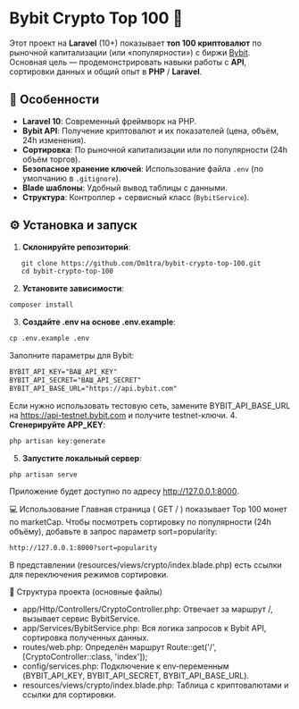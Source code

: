 # Bybit Crypto Top 100 🚀

Этот проект на **Laravel** (10+) показывает **топ 100 криптовалют** по рыночной капитализации (или «популярности») с биржи [Bybit](https://www.bybit.com/).  
Основная цель — продемонстрировать навыки работы с **API**, сортировки данных и общий опыт в **PHP** / **Laravel**.

## 🎯 Особенности

- **Laravel 10**: Современный фреймворк на PHP.
- **Bybit API**: Получение криптовалют и их показателей (цена, объём, 24h изменения).
- **Сортировка**: По рыночной капитализации или по популярности (24h объём торгов).
- **Безопасное хранение ключей**: Использование файла `.env` (по умолчанию в `.gitignore`).
- **Blade шаблоны**: Удобный вывод таблицы с данными.
- **Структура**: Контроллер + сервисный класс (`BybitService`).

## ⚙️ Установка и запуск

1. **Склонируйте репозиторий**:
```html
   git clone https://github.com/Dm1tra/bybit-crypto-top-100.git
   cd bybit-crypto-top-100
```
2. **Установите зависимости**:
```html
composer install
```
3. **Создайте .env на основе .env.example**:
```html
cp .env.example .env
```
Заполните параметры для Bybit:
```html
BYBIT_API_KEY="ВАШ_API_KEY"
BYBIT_API_SECRET="ВАШ_API_SECRET"
BYBIT_API_BASE_URL="https://api.bybit.com"
```
Если нужно использовать тестовую сеть, замените BYBIT_API_BASE_URL на https://api-testnet.bybit.com и получите testnet-ключи.
4. **Сгенерируйте APP_KEY**:
```html
php artisan key:generate
```
5. **Запустите локальный сервер**:

```html
php artisan serve
```
Приложение будет доступно по адресу http://127.0.0.1:8000.

💻 Использование
Главная страница ( GET / ) показывает Top 100 монет по marketCap.
Чтобы посмотреть сортировку по популярности (24h объёму), добавьте в запрос параметр sort=popularity:
```html
http://127.0.0.1:8000?sort=popularity
```
В представлении (resources/views/crypto/index.blade.php) есть ссылки для переключения режимов сортировки.

📂 Структура проекта (основные файлы)

- app/Http/Controllers/CryptoController.php:
	Отвечает за маршрут /, вызывает сервис BybitService.
- app/Services/BybitService.php:
	Вся логика запросов к Bybit API, сортировка полученных данных.
- routes/web.php:
	Определён маршрут Route::get('/', [CryptoController::class, 'index']);
- config/services.php:
	Подключение к env‑переменным (BYBIT_API_KEY, BYBIT_API_SECRET, 		BYBIT_API_BASE_URL).
- resources/views/crypto/index.blade.php:
	Таблица с криптовалютами и ссылки для сортировки.
